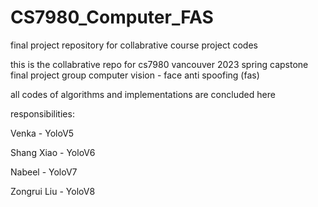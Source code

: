 # CS7980_Computer_FAS
final project repository for collabrative course project codes

this is the collabrative repo for cs7980 vancouver 2023 spring capstone final project group computer vision - face anti spoofing (fas)

all codes of algorithms and implementations are concluded here

responsibilities:

Venka - YoloV5

Shang Xiao  - YoloV6

Nabeel - YoloV7

Zongrui Liu - YoloV8
